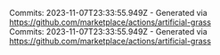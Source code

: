 Commits: 2023-11-07T23:33:55.949Z - Generated via https://github.com/marketplace/actions/artificial-grass
<br>
Commits: 2023-11-07T23:33:55.949Z - Generated via https://github.com/marketplace/actions/artificial-grass
<br>
